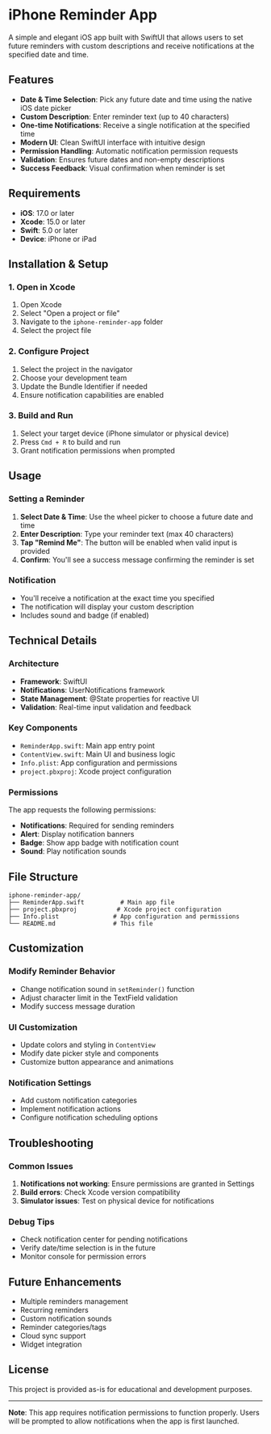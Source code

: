 # iPhone Reminder App

A simple and elegant iOS app built with SwiftUI that allows users to set future reminders with custom descriptions and receive notifications at the specified date and time.

## Features

- **Date & Time Selection**: Pick any future date and time using the native iOS date picker
- **Custom Description**: Enter reminder text (up to 40 characters)
- **One-time Notifications**: Receive a single notification at the specified time
- **Modern UI**: Clean SwiftUI interface with intuitive design
- **Permission Handling**: Automatic notification permission requests
- **Validation**: Ensures future dates and non-empty descriptions
- **Success Feedback**: Visual confirmation when reminder is set

## Requirements

- **iOS**: 17.0 or later
- **Xcode**: 15.0 or later
- **Swift**: 5.0 or later
- **Device**: iPhone or iPad

## Installation & Setup

### 1. Open in Xcode
1. Open Xcode
2. Select "Open a project or file"
3. Navigate to the `iphone-reminder-app` folder
4. Select the project file

### 2. Configure Project
1. Select the project in the navigator
2. Choose your development team
3. Update the Bundle Identifier if needed
4. Ensure notification capabilities are enabled

### 3. Build and Run
1. Select your target device (iPhone simulator or physical device)
2. Press `Cmd + R` to build and run
3. Grant notification permissions when prompted

## Usage

### Setting a Reminder
1. **Select Date & Time**: Use the wheel picker to choose a future date and time
2. **Enter Description**: Type your reminder text (max 40 characters)
3. **Tap "Remind Me"**: The button will be enabled when valid input is provided
4. **Confirm**: You'll see a success message confirming the reminder is set

### Notification
- You'll receive a notification at the exact time you specified
- The notification will display your custom description
- Includes sound and badge (if enabled)

## Technical Details

### Architecture
- **Framework**: SwiftUI
- **Notifications**: UserNotifications framework
- **State Management**: @State properties for reactive UI
- **Validation**: Real-time input validation and feedback

### Key Components
- `ReminderApp.swift`: Main app entry point
- `ContentView.swift`: Main UI and business logic
- `Info.plist`: App configuration and permissions
- `project.pbxproj`: Xcode project configuration

### Permissions
The app requests the following permissions:
- **Notifications**: Required for sending reminders
- **Alert**: Display notification banners
- **Badge**: Show app badge with notification count
- **Sound**: Play notification sounds

## File Structure

```
iphone-reminder-app/
├── ReminderApp.swift          # Main app file
├── project.pbxproj           # Xcode project configuration
├── Info.plist               # App configuration and permissions
└── README.md                # This file
```

## Customization

### Modify Reminder Behavior
- Change notification sound in `setReminder()` function
- Adjust character limit in the TextField validation
- Modify success message duration

### UI Customization
- Update colors and styling in `ContentView`
- Modify date picker style and components
- Customize button appearance and animations

### Notification Settings
- Add custom notification categories
- Implement notification actions
- Configure notification scheduling options

## Troubleshooting

### Common Issues
1. **Notifications not working**: Ensure permissions are granted in Settings
2. **Build errors**: Check Xcode version compatibility
3. **Simulator issues**: Test on physical device for notifications

### Debug Tips
- Check notification center for pending notifications
- Verify date/time selection is in the future
- Monitor console for permission errors

## Future Enhancements

- Multiple reminders management
- Recurring reminders
- Custom notification sounds
- Reminder categories/tags
- Cloud sync support
- Widget integration

## License

This project is provided as-is for educational and development purposes.

---

**Note**: This app requires notification permissions to function properly. Users will be prompted to allow notifications when the app is first launched.
